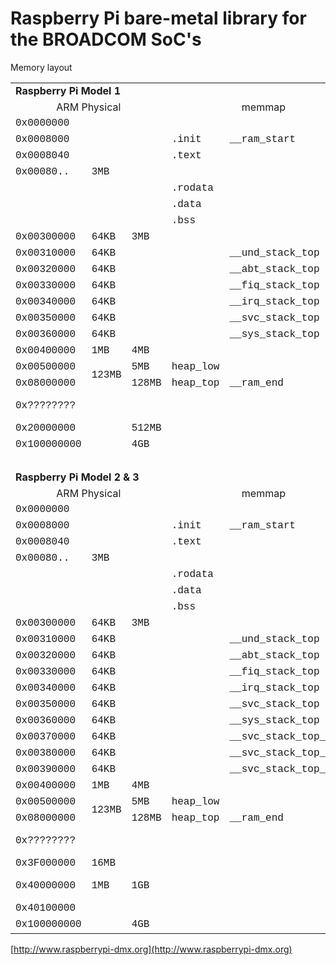 # Raspberry Pi bare-metal library for the BROADCOM SoC's
Memory layout

<table cellspacing="0" border="0">
	<colgroup width="97"></colgroup>
	<colgroup width="49"></colgroup>
	<colgroup width="46"></colgroup>
	<colgroup width="77"></colgroup>
	<colgroup width="182"></colgroup>
	<colgroup width="138"></colgroup>
	<colgroup width="64"></colgroup>
	<colgroup width="193"></colgroup>
	<tr>
		<td colspan=8 height="17" align="left" valign=middle><b>Raspberry Pi Model 1</b></td>
		</tr>
	<tr>
		<td colspan=3 height="17" align="center" valign=middle>ARM Physical</td>
		<td colspan=2 align="center">memmap</td>
		<td align="left">Comment</td>
		<td colspan=2 align="center" valign=middle>MMU</td>
		</tr>
	<tr>
		<td height="17" align="left" sdnum="1043;0;@"><font face="Courier New">0x0000000</font></td>
		<td rowspan=7 align="left" valign=middle sdnum="1043;0;@"><font face="Courier New">3MB</font></td>
		<td align="left" valign=middle sdnum="1043;0;@"><font face="Courier New"><br></font></td>
		<td align="left"><font face="Courier New"><br></font></td>
		<td align="left"><font face="Courier New"><br></font></td>
		<td align="left"><br></td>
		<td rowspan=14 align="left" valign=middle>0x0040E</td>
		<td align="left"><br></td>
	</tr>
	<tr>
		<td height="17" align="left" sdnum="1043;0;@"><font face="Courier New">0x0008000</font></td>
		<td align="left" sdnum="1043;0;@"><font face="Courier New"><br></font></td>
		<td align="left"><font face="Courier New">.init</font></td>
		<td align="left"><font face="Courier New">__ram_start</font></td>
		<td align="left"><br></td>
		<td align="left"><br></td>
	</tr>
	<tr>
		<td height="17" align="left" sdnum="1043;0;@"><font face="Courier New">0x0008040</font></td>
		<td align="left" sdnum="1043;0;@"><font face="Courier New"><br></font></td>
		<td align="left"><font face="Courier New">.text</font></td>
		<td align="left"><font face="Courier New"><br></font></td>
		<td align="left"><font face="Courier New">reset</font></td>
		<td align="left"><br></td>
	</tr>
	<tr>
		<td height="17" align="left" sdnum="1043;0;@"><font face="Courier New">0x00080..</font></td>
		<td align="left"><br></td>
		<td align="left"><font face="Courier New"><br></font></td>
		<td align="left"><font face="Courier New"><br></font></td>
		<td align="left"><font face="Courier New">notmain</font></td>
		<td align="left"><br></td>
	</tr>
	<tr>
		<td height="17" align="left" sdnum="1043;0;@"><font face="Courier New"><br></font></td>
		<td align="left" sdnum="1043;0;@"><font face="Courier New"><br></font></td>
		<td align="left"><font face="Courier New">.rodata</font></td>
		<td align="left"><font face="Courier New"><br></font></td>
		<td align="left"><br></td>
		<td align="left"><br></td>
	</tr>
	<tr>
		<td height="17" align="left"><br></td>
		<td align="left"><font face="Courier New"><br></font></td>
		<td align="left"><font face="Courier New">.data</font></td>
		<td align="left"><font face="Courier New"><br></font></td>
		<td align="left"><br></td>
		<td align="left"><br></td>
	</tr>
	<tr>
		<td height="17" align="left" sdnum="1043;0;@"><font face="Courier New"><br></font></td>
		<td align="left" sdnum="1043;0;@"><font face="Courier New"><br></font></td>
		<td align="left"><font face="Courier New">.bss</font></td>
		<td align="left"><font face="Courier New"><br></font></td>
		<td align="left"><br></td>
		<td align="left"><br></td>
	</tr>
	<tr>
		<td height="17" align="left" sdnum="1043;0;@"><font face="Courier New">0x00300000</font></td>
		<td align="left" sdnum="1043;0;@"><font face="Courier New">64KB</font></td>
		<td align="left" sdnum="1043;0;@"><font face="Courier New">3MB</font></td>
		<td align="left"><font face="Courier New"><br></font></td>
		<td align="left"><font face="Courier New"><br></font></td>
		<td align="left"><br></td>
		<td align="left"><br></td>
	</tr>
	<tr>
		<td height="17" align="left" sdnum="1043;0;@"><font face="Courier New">0x00310000</font></td>
		<td align="left" sdnum="1043;0;@"><font face="Courier New">64KB</font></td>
		<td align="left" sdnum="1043;0;@"><font face="Courier New"><br></font></td>
		<td align="left"><font face="Courier New"><br></font></td>
		<td align="left"><font face="Courier New">__und_stack_top</font></td>
		<td align="left"><br></td>
		<td align="left"><br></td>
	</tr>
	<tr>
		<td height="17" align="left" sdnum="1043;0;@"><font face="Courier New">0x00320000</font></td>
		<td align="left" sdnum="1043;0;@"><font face="Courier New">64KB</font></td>
		<td align="left" sdnum="1043;0;@"><font face="Courier New"><br></font></td>
		<td align="left"><font face="Courier New"><br></font></td>
		<td align="left"><font face="Courier New">__abt_stack_top</font></td>
		<td align="left"><br></td>
		<td align="left"><br></td>
	</tr>
	<tr>
		<td height="17" align="left" sdnum="1043;0;@"><font face="Courier New">0x00330000</font></td>
		<td align="left" sdnum="1043;0;@"><font face="Courier New">64KB</font></td>
		<td align="left" sdnum="1043;0;@"><font face="Courier New"><br></font></td>
		<td align="left"><font face="Courier New"><br></font></td>
		<td align="left"><font face="Courier New">__fiq_stack_top</font></td>
		<td align="left"><br></td>
		<td align="left"><br></td>
	</tr>
	<tr>
		<td height="17" align="left" sdnum="1043;0;@"><font face="Courier New">0x00340000</font></td>
		<td align="left" sdnum="1043;0;@"><font face="Courier New">64KB</font></td>
		<td align="left" sdnum="1043;0;@"><font face="Courier New"><br></font></td>
		<td align="left"><font face="Courier New"><br></font></td>
		<td align="left"><font face="Courier New">__irq_stack_top</font></td>
		<td align="left"><br></td>
		<td align="left"><br></td>
	</tr>
	<tr>
		<td height="17" align="left" sdnum="1043;0;@"><font face="Courier New">0x00350000</font></td>
		<td align="left" sdnum="1043;0;@"><font face="Courier New">64KB</font></td>
		<td align="left" sdnum="1043;0;@"><font face="Courier New"><br></font></td>
		<td align="left"><font face="Courier New"><br></font></td>
		<td align="left"><font face="Courier New">__svc_stack_top</font></td>
		<td align="left"><br></td>
		<td align="left"><br></td>
	</tr>
	<tr>
		<td height="17" align="left" sdnum="1043;0;@"><font face="Courier New">0x00360000</font></td>
		<td align="left" sdnum="1043;0;@"><font face="Courier New">64KB</font></td>
		<td align="left" sdnum="1043;0;@"><font face="Courier New"><br></font></td>
		<td align="left"><font face="Courier New"><br></font></td>
		<td align="left"><font face="Courier New">__sys_stack_top</font></td>
		<td align="left"><br></td>
		<td align="left"><br></td>
	</tr>
	<tr>
		<td height="17" align="left" sdnum="1043;0;@"><font face="Courier New">0x00400000</font></td>
		<td align="left" sdnum="1043;0;@"><font face="Courier New">1MB</font></td>
		<td align="left" sdnum="1043;0;@"><font face="Courier New">4MB</font></td>
		<td align="left"><font face="Courier New"><br></font></td>
		<td align="left"><font face="Courier New"><br></font></td>
		<td align="left"><br></td>
		<td align="left">0x10412</td>
		<td align="left">MEM_COHERENT_REGION</td>
	</tr>
	<tr>
		<td height="17" align="left" sdnum="1043;0;@"><font face="Courier New">0x00500000</font></td>
		<td rowspan=2 align="left" valign=middle sdnum="1043;0;@"><font face="Courier New">123MB</font></td>
		<td align="left" valign=middle sdnum="1043;0;@"><font face="Courier New">5MB</font></td>
		<td align="left"><font face="Courier New">heap_low</font></td>
		<td align="left"><br></td>
		<td align="left"><font face="Courier New">malloc()</font></td>
		<td rowspan=2 align="center" valign=middle>0x0040E</td>
		<td align="left"><br></td>
	</tr>
	<tr>
		<td height="17" align="left" sdnum="1043;0;@"><font face="Courier New">0x08000000</font></td>
		<td align="left" sdnum="1043;0;@"><font face="Courier New">128MB</font></td>
		<td align="left"><font face="Courier New">heap_top</font></td>
		<td align="left"><font face="Courier New">__ram_end</font></td>
		<td align="left"><br></td>
		<td align="left"><br></td>
	</tr>
	<tr>
		<td height="17" align="left" sdnum="1043;0;@"><font face="Courier New">0x????????</font></td>
		<td align="left" sdnum="1043;0;@"><font face="Courier New"><br></font></td>
		<td align="left" sdnum="1043;0;@"><font face="Courier New"><br></font></td>
		<td align="left"><font face="Courier New"><br></font></td>
		<td align="left"><font face="Courier New"><br></font></td>
		<td align="left">Video Core Ram</td>
		<td align="left">0x10416</td>
		<td align="left"><br></td>
	</tr>
	<tr>
		<td height="17" align="left" sdnum="1043;0;@"><font face="Courier New">0x20000000</font></td>
		<td align="left" sdnum="1043;0;@"><font face="Courier New"><br></font></td>
		<td align="left" sdnum="1043;0;@"><font face="Courier New">512MB</font></td>
		<td align="left"><font face="Courier New"><br></font></td>
		<td align="left"><font face="Courier New"><br></font></td>
		<td align="left">Peripherals</td>
		<td align="left">0x00412</td>
		<td align="left">BCM2835_PERI_BASE</td>
	</tr>
	<tr>
		<td height="17" align="left" sdnum="1043;0;@"><font face="Courier New">0x100000000</font></td>
		<td align="left" sdnum="1043;0;@"><font face="Courier New"><br></font></td>
		<td align="left" sdnum="1043;0;@"><font face="Courier New">4GB</font></td>
		<td align="left"><font face="Courier New"><br></font></td>
		<td align="left"><font face="Courier New"><br></font></td>
		<td align="left">32-bits</td>
		<td align="left"><br></td>
		<td align="left"><br></td>
	</tr>
	<tr>
		<td height="17" align="left" sdnum="1043;0;@"><font face="Courier New"><br></font></td>
		<td align="left" sdnum="1043;0;@"><font face="Courier New"><br></font></td>
		<td align="left"><br></td>
		<td align="left"><font face="Courier New"><br></font></td>
		<td align="left"><font face="Courier New"><br></font></td>
		<td align="left"><br></td>
		<td align="left"><br></td>
		<td align="left"><br></td>
	</tr>
	<tr>
		<td colspan=8 height="17" align="left" valign=middle><b>Raspberry Pi Model 2 &amp; 3</b></td>
		</tr>
	<tr>
		<td colspan=3 height="17" align="center" valign=middle>ARM Physical</td>
		<td colspan=2 align="center">memmap</td>
		<td align="left">Comment</td>
		<td colspan=2 align="center" valign=middle>MMU</td>
		</tr>
	<tr>
		<td height="17" align="left" sdnum="1043;0;@"><font face="Courier New">0x0000000</font></td>
		<td rowspan=7 align="left" valign=middle sdnum="1043;0;@"><font face="Courier New">3MB</font></td>
		<td align="left" valign=middle sdnum="1043;0;@"><font face="Courier New"><br></font></td>
		<td align="left"><font face="Courier New"><br></font></td>
		<td align="left"><font face="Courier New"><br></font></td>
		<td align="left"><br></td>
		<td rowspan=17 align="left" valign=middle>0x0040E</td>
		<td align="left"><br></td>
	</tr>
	<tr>
		<td height="17" align="left" sdnum="1043;0;@"><font face="Courier New">0x0008000</font></td>
		<td align="left" sdnum="1043;0;@"><font face="Courier New"><br></font></td>
		<td align="left"><font face="Courier New">.init</font></td>
		<td align="left"><font face="Courier New">__ram_start</font></td>
		<td align="left"><br></td>
		<td align="left"><br></td>
	</tr>
	<tr>
		<td height="17" align="left" sdnum="1043;0;@"><font face="Courier New">0x0008040</font></td>
		<td align="left" sdnum="1043;0;@"><font face="Courier New"><br></font></td>
		<td align="left"><font face="Courier New">.text</font></td>
		<td align="left"><font face="Courier New"><br></font></td>
		<td align="left"><font face="Courier New">reset</font></td>
		<td align="left"><br></td>
	</tr>
	<tr>
		<td height="17" align="left" sdnum="1043;0;@"><font face="Courier New">0x00080..</font></td>
		<td align="left"><br></td>
		<td align="left"><font face="Courier New"><br></font></td>
		<td align="left"><font face="Courier New"><br></font></td>
		<td align="left"><font face="Courier New">notmain</font></td>
		<td align="left"><br></td>
	</tr>
	<tr>
		<td height="17" align="left" sdnum="1043;0;@"><font face="Courier New"><br></font></td>
		<td align="left" sdnum="1043;0;@"><font face="Courier New"><br></font></td>
		<td align="left"><font face="Courier New">.rodata</font></td>
		<td align="left"><font face="Courier New"><br></font></td>
		<td align="left"><br></td>
		<td align="left"><br></td>
	</tr>
	<tr>
		<td height="17" align="left"><br></td>
		<td align="left"><font face="Courier New"><br></font></td>
		<td align="left"><font face="Courier New">.data</font></td>
		<td align="left"><font face="Courier New"><br></font></td>
		<td align="left"><br></td>
		<td align="left"><br></td>
	</tr>
	<tr>
		<td height="17" align="left" sdnum="1043;0;@"><font face="Courier New"><br></font></td>
		<td align="left" sdnum="1043;0;@"><font face="Courier New"><br></font></td>
		<td align="left"><font face="Courier New">.bss</font></td>
		<td align="left"><font face="Courier New"><br></font></td>
		<td align="left"><br></td>
		<td align="left"><br></td>
	</tr>
	<tr>
		<td height="17" align="left" sdnum="1043;0;@"><font face="Courier New">0x00300000</font></td>
		<td align="left" sdnum="1043;0;@"><font face="Courier New">64KB</font></td>
		<td align="left" sdnum="1043;0;@"><font face="Courier New">3MB</font></td>
		<td align="left"><font face="Courier New"><br></font></td>
		<td align="left"><font face="Courier New"><br></font></td>
		<td align="left"><br></td>
		<td align="left"><br></td>
	</tr>
	<tr>
		<td height="17" align="left" sdnum="1043;0;@"><font face="Courier New">0x00310000</font></td>
		<td align="left" sdnum="1043;0;@"><font face="Courier New">64KB</font></td>
		<td align="left" sdnum="1043;0;@"><font face="Courier New"><br></font></td>
		<td align="left"><font face="Courier New"><br></font></td>
		<td align="left"><font face="Courier New">__und_stack_top</font></td>
		<td align="left"><br></td>
		<td align="left"><br></td>
	</tr>
	<tr>
		<td height="17" align="left" sdnum="1043;0;@"><font face="Courier New">0x00320000</font></td>
		<td align="left" sdnum="1043;0;@"><font face="Courier New">64KB</font></td>
		<td align="left" sdnum="1043;0;@"><font face="Courier New"><br></font></td>
		<td align="left"><font face="Courier New"><br></font></td>
		<td align="left"><font face="Courier New">__abt_stack_top</font></td>
		<td align="left"><br></td>
		<td align="left"><br></td>
	</tr>
	<tr>
		<td height="17" align="left" sdnum="1043;0;@"><font face="Courier New">0x00330000</font></td>
		<td align="left" sdnum="1043;0;@"><font face="Courier New">64KB</font></td>
		<td align="left" sdnum="1043;0;@"><font face="Courier New"><br></font></td>
		<td align="left"><font face="Courier New"><br></font></td>
		<td align="left"><font face="Courier New">__fiq_stack_top</font></td>
		<td align="left"><br></td>
		<td align="left"><br></td>
	</tr>
	<tr>
		<td height="17" align="left" sdnum="1043;0;@"><font face="Courier New">0x00340000</font></td>
		<td align="left" sdnum="1043;0;@"><font face="Courier New">64KB</font></td>
		<td align="left" sdnum="1043;0;@"><font face="Courier New"><br></font></td>
		<td align="left"><font face="Courier New"><br></font></td>
		<td align="left"><font face="Courier New">__irq_stack_top</font></td>
		<td align="left"><br></td>
		<td align="left"><br></td>
	</tr>
	<tr>
		<td height="17" align="left" sdnum="1043;0;@"><font face="Courier New">0x00350000</font></td>
		<td align="left" sdnum="1043;0;@"><font face="Courier New">64KB</font></td>
		<td align="left" sdnum="1043;0;@"><font face="Courier New"><br></font></td>
		<td align="left"><font face="Courier New"><br></font></td>
		<td align="left"><font face="Courier New">__svc_stack_top</font></td>
		<td align="left"><br></td>
		<td align="left"><br></td>
	</tr>
	<tr>
		<td height="17" align="left" sdnum="1043;0;@"><font face="Courier New">0x00360000</font></td>
		<td align="left" sdnum="1043;0;@"><font face="Courier New">64KB</font></td>
		<td align="left" sdnum="1043;0;@"><font face="Courier New"><br></font></td>
		<td align="left"><font face="Courier New"><br></font></td>
		<td align="left"><font face="Courier New">__sys_stack_top</font></td>
		<td align="left"><br></td>
		<td align="left"><br></td>
	</tr>
	<tr>
		<td height="17" align="left" sdnum="1043;0;@"><font face="Courier New">0x00370000</font></td>
		<td align="left" sdnum="1043;0;@"><font face="Courier New">64KB</font></td>
		<td align="left" sdnum="1043;0;@"><font face="Courier New"><br></font></td>
		<td align="left"><font face="Courier New"><br></font></td>
		<td align="left"><font face="Courier New">__svc_stack_top_core1</font></td>
		<td align="left"><br></td>
		<td align="left"><br></td>
	</tr>
	<tr>
		<td height="17" align="left" sdnum="1043;0;@"><font face="Courier New">0x00380000</font></td>
		<td align="left" sdnum="1043;0;@"><font face="Courier New">64KB</font></td>
		<td align="left" sdnum="1043;0;@"><font face="Courier New"><br></font></td>
		<td align="left"><font face="Courier New"><br></font></td>
		<td align="left"><font face="Courier New">__svc_stack_top_core2</font></td>
		<td align="left"><br></td>
		<td align="left"><br></td>
	</tr>
	<tr>
		<td height="17" align="left" sdnum="1043;0;@"><font face="Courier New">0x00390000</font></td>
		<td align="left" sdnum="1043;0;@"><font face="Courier New">64KB</font></td>
		<td align="left" sdnum="1043;0;@"><font face="Courier New"><br></font></td>
		<td align="left"><font face="Courier New"><br></font></td>
		<td align="left"><font face="Courier New">__svc_stack_top_core3</font></td>
		<td align="left"><br></td>
		<td align="left"><br></td>
	</tr>
	<tr>
		<td height="17" align="left" sdnum="1043;0;@"><font face="Courier New">0x00400000</font></td>
		<td align="left" sdnum="1043;0;@"><font face="Courier New">1MB</font></td>
		<td align="left" sdnum="1043;0;@"><font face="Courier New">4MB</font></td>
		<td align="left"><font face="Courier New"><br></font></td>
		<td align="left"><font face="Courier New"><br></font></td>
		<td align="left"><br></td>
		<td align="left">0x10412</td>
		<td align="left">MEM_COHERENT_REGION</td>
	</tr>
	<tr>
		<td height="17" align="left" sdnum="1043;0;@"><font face="Courier New">0x00500000</font></td>
		<td rowspan=2 align="left" valign=middle sdnum="1043;0;@"><font face="Courier New">123MB</font></td>
		<td align="left" valign=middle sdnum="1043;0;@"><font face="Courier New">5MB</font></td>
		<td align="left"><font face="Courier New">heap_low</font></td>
		<td align="left"><br></td>
		<td align="left"><font face="Courier New">malloc()</font></td>
		<td rowspan=2 align="center" valign=middle>0x0040E</td>
		<td align="left"><br></td>
	</tr>
	<tr>
		<td height="17" align="left" sdnum="1043;0;@"><font face="Courier New">0x08000000</font></td>
		<td align="left" sdnum="1043;0;@"><font face="Courier New">128MB</font></td>
		<td align="left"><font face="Courier New">heap_top</font></td>
		<td align="left"><font face="Courier New">__ram_end</font></td>
		<td align="left"><br></td>
		<td align="left"><br></td>
	</tr>
	<tr>
		<td height="17" align="left" sdnum="1043;0;@"><font face="Courier New">0x????????</font></td>
		<td align="left" sdnum="1043;0;@"><font face="Courier New"><br></font></td>
		<td align="left" sdnum="1043;0;@"><font face="Courier New"><br></font></td>
		<td align="left"><font face="Courier New"><br></font></td>
		<td align="left"><font face="Courier New"><br></font></td>
		<td align="left">Video Core Ram</td>
		<td align="left">0x10416</td>
		<td align="left"><br></td>
	</tr>
	<tr>
		<td height="17" align="left" sdnum="1043;0;@"><font face="Courier New">0x3F000000</font></td>
		<td align="left" sdnum="1043;0;@"><font face="Courier New">16MB</font></td>
		<td align="left" sdnum="1043;0;@"><font face="Courier New"><br></font></td>
		<td align="left"><font face="Courier New"><br></font></td>
		<td align="left"><font face="Courier New"><br></font></td>
		<td align="left">Peripherals</td>
		<td align="left">0x00412</td>
		<td align="left">BCM2835_PERI_BASE</td>
	</tr>
	<tr>
		<td height="17" align="left" sdnum="1043;0;@"><font face="Courier New">0x40000000</font></td>
		<td align="left" sdnum="1043;0;@"><font face="Courier New">1MB</font></td>
		<td align="left" sdnum="1043;0;@"><font face="Courier New">1GB</font></td>
		<td align="left"><font face="Courier New"><br></font></td>
		<td align="left"><font face="Courier New"><br></font></td>
		<td align="left">Mailboxes multi-core</td>
		<td align="left">0x10416</td>
		<td align="left"><br></td>
	</tr>
	<tr>
		<td height="17" align="left" sdnum="1043;0;@"><font face="Courier New">0x40100000</font></td>
		<td align="left" sdnum="1043;0;@"><font face="Courier New"><br></font></td>
		<td align="left" sdnum="1043;0;@"><font face="Courier New"><br></font></td>
		<td align="left"><font face="Courier New"><br></font></td>
		<td align="left"><font face="Courier New"><br></font></td>
		<td align="left"><br></td>
		<td align="left"><br></td>
		<td align="left"><br></td>
	</tr>
	<tr>
		<td height="17" align="left" sdnum="1043;0;@"><font face="Courier New">0x100000000</font></td>
		<td align="left" sdnum="1043;0;@"><font face="Courier New"><br></font></td>
		<td align="left" sdnum="1043;0;@"><font face="Courier New">4GB</font></td>
		<td align="left"><font face="Courier New"><br></font></td>
		<td align="left"><font face="Courier New"><br></font></td>
		<td align="left">32-bits</td>
		<td align="left"><br></td>
		<td align="left"><br></td>
	</tr>
</table>

[http://www.raspberrypi-dmx.org](http://www.raspberrypi-dmx.org)

